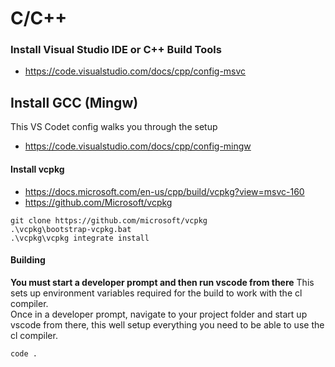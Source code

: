 # C/C++  
### Install Visual Studio IDE or C++ Build Tools  
- https://code.visualstudio.com/docs/cpp/config-msvc  
## Install GCC (Mingw)  
This VS Codet config walks you through the setup  
- https://code.visualstudio.com/docs/cpp/config-mingw  
    
#### Install vcpkg  
- https://docs.microsoft.com/en-us/cpp/build/vcpkg?view=msvc-160  
- https://github.com/Microsoft/vcpkg  
```code
git clone https://github.com/microsoft/vcpkg
.\vcpkg\bootstrap-vcpkg.bat
.\vcpkg\vcpkg integrate install
```  
####  Building  
**You must start a developer prompt and then run vscode from there**
This sets up environment variables required for the build to work with the cl compiler.  
Once in a developer prompt, navigate to your project folder and start up vscode from there, this well setup everything you need to be able to use the cl compiler.  
```code
code .
```  